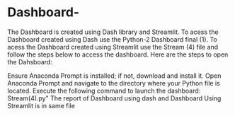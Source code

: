 # Dashboard-
The Dashboard is created using Dash library and Streamlit. To acess the Dashboard created using Dash use the Python-2 Dashboard final (1). To acess the Dashboard created using Streamlit use the Stream (4) file and follow the steps below to access the dashboard. Here are the steps to open the Dahsboard:

Ensure Anaconda Prompt is installed; if not, download and install it.
Open Anaconda Prompt and navigate to the directory where your Python file is located.
Execute the following command to launch the dashboard: Stream(4).py"
The report of Dashboard using dash and Dashboard Using Streamlit is in same file
